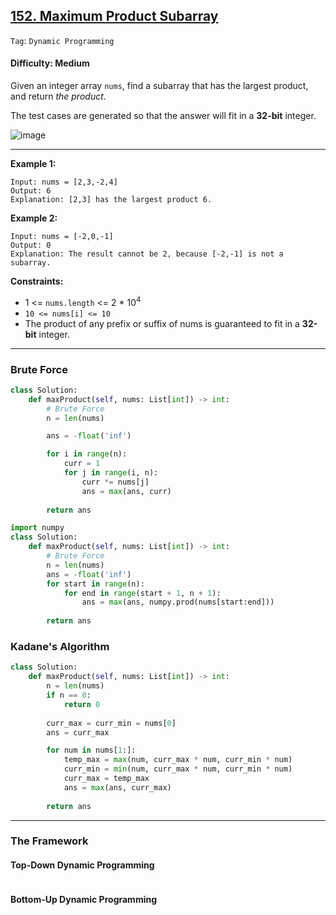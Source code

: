 ## [152. Maximum Product Subarray](https://leetcode.com/problems/maximum-product-subarray/)

```Tag```: ```Dynamic Programming```

#### Difficulty: Medium

Given an integer array ```nums```, find a subarray that has the largest product, and return _the product_.

The test cases are generated so that the answer will fit in a __32-bit__ integer.

![image](https://user-images.githubusercontent.com/35042430/225079877-f31a8e76-defe-4239-9cb6-f6ea003b6bbe.png)

---

__Example 1:__
```
Input: nums = [2,3,-2,4]
Output: 6
Explanation: [2,3] has the largest product 6.
```

__Example 2:__
```
Input: nums = [-2,0,-1]
Output: 0
Explanation: The result cannot be 2, because [-2,-1] is not a subarray.
```

__Constraints:__

- 1 <= ```nums.length``` <= 2 * 10<sup>4</sup>
- ```10 <= nums[i] <= 10```
- The product of any prefix or suffix of nums is guaranteed to fit in a __32-bit__ integer.

---

### Brute Force

```Python
class Solution:
    def maxProduct(self, nums: List[int]) -> int:
        # Brute Force
        n = len(nums)

        ans = -float('inf')

        for i in range(n):
            curr = 1
            for j in range(i, n):
                curr *= nums[j]
                ans = max(ans, curr)
        
        return ans
```

```Python
import numpy 
class Solution:
    def maxProduct(self, nums: List[int]) -> int:
        # Brute Force
        n = len(nums)
        ans = -float('inf')
        for start in range(n):
            for end in range(start + 1, n + 1):
                ans = max(ans, numpy.prod(nums[start:end]))
        
        return ans
```

### Kadane's Algorithm

```Python
class Solution:
    def maxProduct(self, nums: List[int]) -> int:
        n = len(nums)
        if n == 0:
            return 0
        
        curr_max = curr_min = nums[0]
        ans = curr_max

        for num in nums[1:]:
            temp_max = max(num, curr_max * num, curr_min * num)
            curr_min = min(num, curr_max * num, curr_min * num)
            curr_max = temp_max
            ans = max(ans, curr_max)
        
        return ans
```

---

### The Framework

#### Top-Down Dynamic Programming

```Python

```

#### Bottom-Up Dynamic Programming

```Python

```
